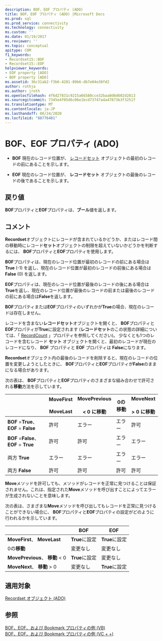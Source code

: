 ```yaml
---
description: BOF、EOF プロパティ (ADO)
title: BOF、EOF プロパティ (ADO) |Microsoft Docs
ms.prod: sql
ms.prod_service: connectivity
ms.technology: connectivity
ms.custom: ''
ms.date: 01/19/2017
ms.reviewer: ''
ms.topic: conceptual
apitype: COM
f1_keywords:
- Recordset15::BOF
- Recordset15::EOF
helpviewer_keywords:
- EOF property [ADO]
- BOF property [ADO]
ms.assetid: 36c31ab2-f3b6-4281-89b6-db7e04e38fd2
author: rothja
ms.author: jroth
ms.openlocfilehash: 4f6d27831c9215a66580cce32baa0d6d602d2813
ms.sourcegitcommit: 7345e4f05d6c06e1bcd73747a4a47873b3f3251f
ms.translationtype: MT
ms.contentlocale: ja-JP
ms.lasthandoff: 08/24/2020
ms.locfileid: "88776401"
---
```

# <a name="bof-eof-properties-ado"></a>BOF、EOF プロパティ (ADO)
-   **BOF** 現在のレコード位置が、 [レコードセット](./recordset-object-ado.md) オブジェクトの最初のレコードの前にあることを示します。  
  
-   **EOF** 現在のレコード位置が、 **レコードセット** オブジェクトの最後のレコードの後であることを示します。  
  
## <a name="return-value"></a>戻り値  
 **BOF**プロパティと**EOF**プロパティは、**ブール**値を返します。  
  
## <a name="remarks"></a>コメント  
 **Recordset**オブジェクトにレコードが含まれているかどうか、またはレコード間の移動時にレコード**セット**オブジェクトの制限を超えていないかどうかを判断するには、 **BOF**プロパティと**EOF**プロパティを使用します。  
  
 **BOF**プロパティは、現在のレコード位置が最初のレコードの前にある場合は**True** (-1) を返し、現在のレコード位置が最初のレコードの前後にある場合は**False** (0) を返します。  
  
 **EOF**プロパティは、現在のレコード位置が最後のレコードの後にある場合は**True**を返し、現在のレコード位置が最後のレコードの前または最後のレコードの前にある場合は**False**を返します。  
  
 **BOF**プロパティまたは**EOF**プロパティのいずれかが**True**の場合、現在のレコードは存在しません。  
  
 レコードを含まない**レコードセット**オブジェクトを開くと、 **BOF**プロパティと**EOF**プロパティが**True**に設定されます (**レコードセット**のこの状態の詳細については、「 [RecordCount](./recordcount-property-ado.md) 」プロパティを参照してください)。 少なくとも1つのレコードを含むレコード **セット** オブジェクトを開くと、最初のレコードが現在のレコードになり、 **BOF** プロパティと **EOF** プロパティは **False**になります。  
  
 **Recordset**オブジェクト内の最後のレコードを削除すると、現在のレコードの位置を変更しようとしたときに、 **BOF**プロパティと**EOF**プロパティが**False**のままになる場合があります。  
  
 次の表は、 **BOF**プロパティと**EOF**プロパティのさまざまな組み合わせで許可される**移動**方法を示しています。  
  
||MoveFirst<br /><br /> MoveLast|MovePrevious<br /><br /> < 0 に移動|0の移動|MoveNext<br /><br /> > 0 に移動|  
|------|-----------------------------|---------------------------------|------------|-----------------------------|  
|**BOF** =**True**、 **EOF** = **False**|許可|エラー|エラー|許可|  
|**BOF** =**False**、 **EOF** = **True**|許可|許可|エラー|エラー|  
|両方 **True**|エラー|エラー|エラー|エラー|  
|両方 **False**|許可|許可|許可|許可|  
  
 **Move**メソッドを許可しても、メソッドがレコードを正常に見つけることは保証されません。これは、指定された**Move**メソッドを呼び出すことによってエラーが生成されないことを意味します。  
  
 次の表は、さまざまな**Move**メソッドを呼び出してもレコードを正常に見つけることができない場合に、 **BOF**プロパティと**EOF**プロパティの設定がどのように行われるかを示しています。  
  
||BOF|EOF|  
|------|---------|---------|  
|**MoveFirst**、 **MoveLast**|**True**に設定|**True**に設定|  
|0の**移動**|変更なし|変更なし|  
|**MovePrevious**、 **移動** < 0|**True**に設定|変更なし|  
|**MoveNext**、 **移動** > 0|変更なし|**True**に設定|  
  
## <a name="applies-to"></a>適用対象  
 [Recordset オブジェクト (ADO)](./recordset-object-ado.md)  
  
## <a name="see-also"></a>参照  
 [BOF、EOF、および Bookmark プロパティの例 (VB)](./bof-eof-and-bookmark-properties-example-vb.md)   
 [BOF、EOF、および Bookmark プロパティの例 (VC + +)](./bof-eof-and-bookmark-properties-example-vc.md)